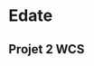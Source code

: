 <h1>Edate</h1>
<h2>Projet 2 WCS<h2/>





<a href="https://dulcet-cajeta-dc709b.netlify.app/"><img src="https://res.cloudinary.com/db2sa2bxv/image/upload/v1669972212/Home_edate_lhojrf.jpg" alt="" /></a>
